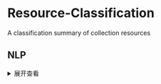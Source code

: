 # Resource-Classification
A classification summary of collection resources

## NLP
<details>
<summary>展开查看</summary>
<pre><code>
System.out.println("Hello to see U!");
</code></pre>
</details>




